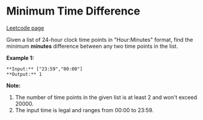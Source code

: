 # Minimum Time Difference
[Leetcode page](https://leetcode.com/problems/minimum-time-difference/description)

Given a list of 24-hour clock time points in "Hour:Minutes" format, find the
minimum **minutes** difference between any two time points in the list.

**Example 1:**  

    
    
    **Input:** ["23:59","00:00"]
    **Output:** 1
    

**Note:**  

  1. The number of time points in the given list is at least 2 and won't exceed 20000.
  2. The input time is legal and ranges from 00:00 to 23:59.

